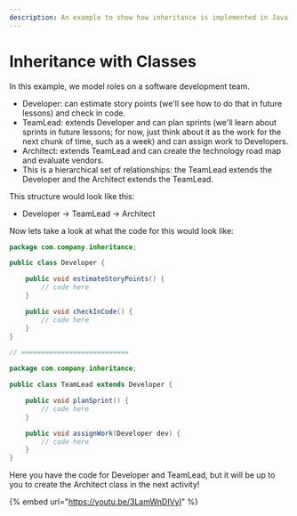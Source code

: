 ```yaml
---
description: An example to show how inheritance is implemented in Java classes.
---
```


# Inheritance with Classes

In this example, we model roles on a software development team.

* Developer: can estimate story points \(we'll see how to do that in future lessons\) and check in code.
* TeamLead: extends Developer and can plan sprints \(we'll learn about sprints in future lessons; for now, just think about it as the work for the next chunk of time, such as a week\) and can assign work to Developers.
* Architect: extends TeamLead and can create the technology road map and evaluate vendors.
* This is a hierarchical set of relationships: the TeamLead extends the Developer and the Architect extends the TeamLead.

This structure would look like this:

* Developer -&gt; TeamLead -&gt; Architect

Now lets take a look at what the code for this would look like: 

```java
package com.company.inheritance;

public class Developer {

    public void estimateStoryPoints() {
        // code here
    }

    public void checkInCode() {
        // code here
    }
}

// ===========================

package com.company.inheritance;

public class TeamLead extends Developer {

    public void planSprint() {
        // code here
    }

    public void assignWork(Developer dev) {
        // code here
    }
}
```

Here you have the code for Developer and TeamLead, but it will be up to you to create the Architect class in the next activity!

{% embed url="https://youtu.be/3LamWnDIVyI" %}



